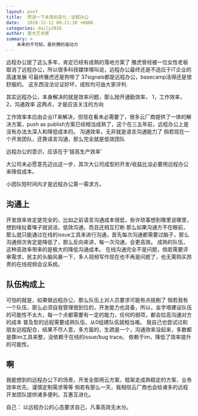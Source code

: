 ```yaml
---
layout: post
title:  预测一下未来的变化：远程办公
date:   2018-12-12 00:21:30 +0800
categories: daily2018 
author: 莫大艺术家
summary: >
    未来的不可知，是折腾的驱动力
---
```


远程办公提了这么多年，肯定已经有成熟的落地方案了
雅虎曾经被一位女性老板取消了远程办公，所以很多科技媒体嚎叫说，远程办公最终还是不适应于IT企业的高速发展
可最终雅虎还是狗带了
37signals都是远程办公，basecamp活得还是很舒服的。
这东西没法论证好坏，成败均可由大家评判.

其实远程办公，本身解决的就是效率问题，那么抛开通勤效率，
1，工作效率，2，沟通效率
这两点，才是应该关注的方向


工作效率本应由企业IT来解决，但现在看未必需要了，很多云厂商提供了一体的解决方案，push as publish方案已经相当成熟了，这个在三五年前，远程办公上是没有办法太深入和降低成本的。
沟通效率，无非就是语言沟通能力了
倘若现在一个开发团队，还靠语言沟通，那么完全就是低效团队

远程办公的意识，应该在于‘提高生产效率’


大公司未必愿意先迈出这一步，其次大公司成型的开发/收益比没必要用远程办公来降低成本。

小团队短时间内才是远程办公第一需求方。

## 沟通上

开发效率肯定是完全的，比如之前语言沟通成本很低，些许琐事想到哪里说哪里，想到啥扯着嗓子就说话，低效沟通，而且还相互打断
那么如果沟通方不在眼前，那么就只能通过在线的issue工具来进行沟通，首先每次沟通都需要过脑子，那么沟通频次肯定是降低了，那么反向来讲，每一次沟通，会更高效。
成熟的队伍，这种高效率带来的是极大的降低沟通成本。
在线沟通完全不是问题，倘若需要评审需求，民主的头脑风暴一下，多人视频写作现在也不再是问题了，也无需购买昂贵的在线视频会议系统。

## 队伍构成上
可怕的就是，如果做远程办公，那么队伍上对人员要求可能有点挑剔了
倘若我有一个队伍，那么必须自我管理很到位的，开发能力也具备，所以，金字塔建设队伍的可能性不太大，每一个点都需要有一定的能力，任何的弱项，都会拉高沟通对方的成本
普及型的远程需要成熟队伍，从0组建队伍就相当难。
我自己也尝试过和朋友远程配合，结果不尽人意，多方面的，生疏是一个，沟通效率没起来，多数都是靠im工具来整，没依赖于在线的issue/bug trace。
依赖于im，降低了效率提升的可能性。

## 啊

我能想到的远程办公下的场景，开发全部用云方案，框架走成熟稳定的方案，业务效率优先，谨慎定制需求等等
倘若有那么一天，我相信云厂商也会给诸多的远程开发团队提供诸多便利，互惠互进化。

自己：
    以远程办公的心态要求自己，凡事高效无水分。





